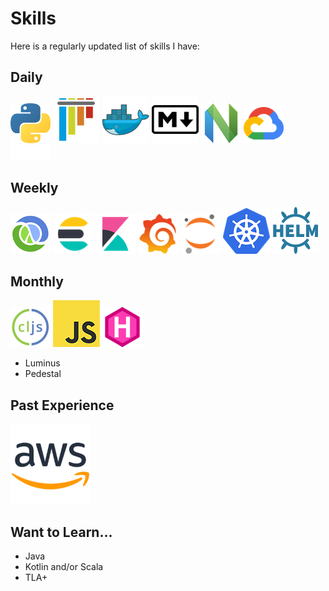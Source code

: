 # Skills

Here is a regularly updated list of skills I have:

## Daily

![Python](/img/skills/python.png "Python")
![Pytest](/img/skills/pytest.png "Pytest")
![Docker](/img/skills/docker.png "Docker")
![Markdown](/img/skills/markdown.png "Markdown")
![Neovim](/img/skills/neovim.png "Neovim")
![Google Cloud](/img/skills/google-cloud.png "Google Cloud")
<img src="/img/skills/go.svg" alt="Go" title="Go" style="width:64px;"/>

## Weekly

![Clojure](/img/skills/clojure.png "Clojure")
![Elasticsearch](/img/skills/elastic-elasticsearch.png "Elasticsearch")
![Kibana](/img/skills/elastic-kibana.png "Kibana")
![Grafana](/img/skills/grafana.png "Grafana")
![Jupyter (notebooks and kernals)](/img/skills/jupyter.png "Jupyter (notebooks and kernals)")
![Kubernetes](/img/skills/kubernetes.png "Kubernetes")
![Helm](/img/skills/helm.png "Helm")

## Monthly

![ClojureScript](/img/skills/clojurescript.png "ClojureScript")
![JavaScript](/img/skills/javascript.png "JavaScript")
![Hugo](/img/skills/hugo.png "Hugo")
- Luminus
- Pedestal

## Past Experience

![AWS](/img/skills/aws.png "Google Cloud")

## Want to Learn...

- Java
- Kotlin and/or Scala
- TLA+
